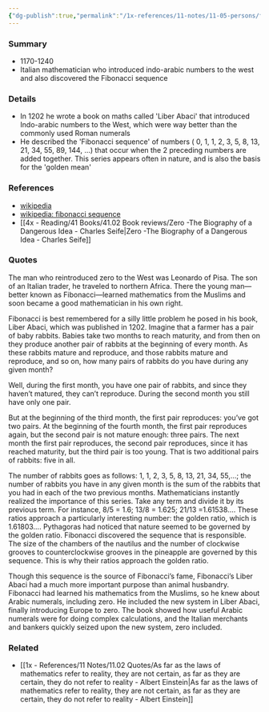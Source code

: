 ```yaml
---
{"dg-publish":true,"permalink":"/1x-references/11-notes/11-05-persons/fibonacci-leonardo-of-pisa/","title":"Fibonacci (Leonardo of Pisa)","created":"2024-03-02T11:50:59.617+03:00","updated":"2024-03-02T11:50:59.617+03:00"}
---
```



### Summary
- 1170-1240
- Italian mathematician who introduced indo-arabic numbers to the west and also discovered the Fibonacci sequence

### Details
- In 1202 he wrote a book on maths called 'Liber Abaci' that introduced Indo-arabic numbers to the West, which were way better than the commonly used Roman numerals
- He described the 'Fibonacci sequence' of numbers ( 0, 1, 1, 2, 3, 5, 8, 13, 21, 34, 55, 89, 144, ...) that occur when the 2 preceding numbers are added together. This series appears often in nature, and is also the basis for the 'golden mean'

### References
- [wikipedia](https://en.wikipedia.org/wiki/Fibonacci)
- [wikipedia: fibonacci sequence](https://en.wikipedia.org/wiki/Fibonacci_sequence)
- [[4x - Reading/41 Books/41.02 Book reviews/Zero -The Biography of a Dangerous Idea - Charles Seife\|Zero -The Biography of a Dangerous Idea - Charles Seife]]

### Quotes
The man who reintroduced zero to the West was Leonardo of Pisa. The son of an Italian trader, he traveled to northern Africa. There the young man—better known as Fibonacci—learned mathematics from the Muslims and soon became a good mathematician in his own right.

Fibonacci is best remembered for a silly little problem he posed in his book, Liber Abaci, which was published in 1202. Imagine that a farmer has a pair of baby rabbits. Babies take two months to reach maturity, and from then on they produce another pair of rabbits at the beginning of every month. As these rabbits mature and reproduce, and those rabbits mature and reproduce, and so on, how many pairs of rabbits do you have during any given month?

Well, during the first month, you have one pair of rabbits, and since they haven’t matured, they can’t reproduce. During the second month you still have only one pair. 

But at the beginning of the third month, the first pair reproduces: you’ve got two pairs. At the beginning of the fourth month, the first pair reproduces again, but the second pair is not mature enough: three pairs. The next month the first pair reproduces, the second pair reproduces, since it has reached maturity, but the third pair is too young. That is two additional pairs of rabbits: five in all.

The number of rabbits goes as follows: 1, 1, 2, 3, 5, 8, 13, 21, 34, 55,…; the number of rabbits you have in any given month is the sum of the rabbits that you had in each of the two previous months. Mathematicians instantly realized the importance of this series. Take any term and divide it by its previous term. For instance, 8/5 = 1.6; 13/8 = 1.625; 21/13 =1.61538…. These ratios approach a particularly interesting number: the golden ratio, which is 1.61803….
Pythagoras had noticed that nature seemed to be governed by the golden ratio. Fibonacci discovered the sequence that is responsible. The size of the chambers of the nautilus and the number of clockwise grooves to counterclockwise grooves in the pineapple are governed by this sequence. This is why their ratios approach the golden ratio.

Though this sequence is the source of Fibonacci’s fame, Fibonacci’s Liber Abaci had a much more important purpose than animal husbandry. Fibonacci had learned his mathematics from the Muslims, so he knew about Arabic numerals, including zero. He included the new system in Liber Abaci, finally introducing Europe to zero. The book showed how useful Arabic numerals were for doing complex calculations, and the Italian merchants and bankers quickly seized upon the new system, zero included.

### Related
- [[1x - References/11 Notes/11.02 Quotes/As far as the laws of mathematics refer to reality, they are not certain, as far as they are certain, they do not refer to reality - Albert Einstein\|As far as the laws of mathematics refer to reality, they are not certain, as far as they are certain, they do not refer to reality - Albert Einstein]]
